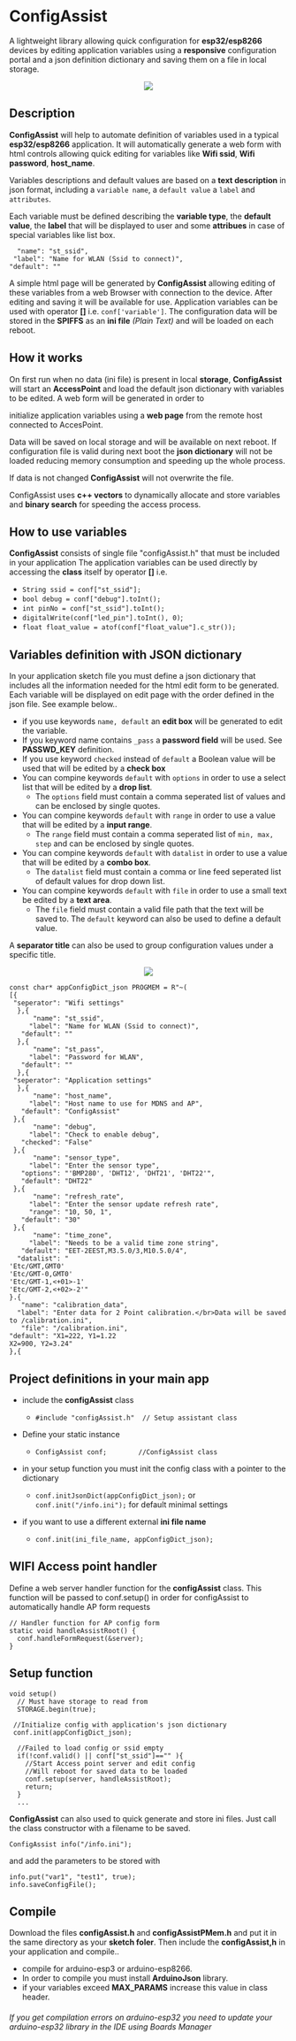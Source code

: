# ConfigAssist
A lightweight library allowing quick configuration for **esp32/esp8266** devices by editing application variables using a **responsive** configuration portal and a json definition dictionary and saving them on a file in local storage.
<p align="center">
  <img src="docs/config.png">
</p>

## Description
**ConfigAssist** will help to automate definition of variables used in a typical **esp32/esp8266** application. It will automatically generate a web form with html controls allowing quick editing for variables like  **Wifi ssid**, **Wifi password**, **host_name**. 

Variables descriptions and default values are based on a **text description** in json format, including a `variable name`, a `default value` a `label` and `attributes`. 

Each variable must be defined describing the **variable type**, the **default value**, the **label** that will be displayed to user and some **attribues** in case of special variables like list box.
 ```
   "name": "st_ssid",
  "label": "Name for WLAN (Ssid to connect)",
"default": ""
   ```
A simple html page will be generated by **ConfigAssist** allowing editing of these variables from a web 
Browser with connection to the device. After editing and saving it will be available for use. Application variables can be used with operator **[]** i.e. ```conf['variable']```.
The configuration data will be stored in the **SPIFFS** as an **ini file** <em>(Plain Text)</em> and will be  loaded on each reboot.

## How it works
On first run when no data (ini file) is present in local **storage**, **ConfigAssist** will start an **AccessPoint** and load the
default json dictionary with variables to be edited. A web form will be generated in order to 

initialize application variables using a **web page** from the remote host connected to AccesPoint.

Data will be saved on local storage and will be available on next reboot. If configuration file is valid during next boot the **json dictionary** will not be loaded reducing memory consumption and speeding up the whole process.

If data is not changed **ConfigAssist** will not overwrite the file.

ConfigAssist uses **c++ vectors** to dynamically allocate and store variables and **binary search** for speeding the access process.

## How to use variables
**ConfigAssist** consists of single file "configAssist.h" that must be included in your application 
The application variables can be used directly by accessing the **class** itself by operator **[]**
i.e.

+ `String ssid = conf["st_ssid"];`
+ `bool debug = conf["debug"].toInt();`
+ `int pinNo = conf["st_ssid"].toInt();`
+ `digitalWrite(conf["led_pin"].toInt(), 0)`;
+ `float float_value = atof(conf["float_value"].c_str());`

## Variables definition with JSON dictionary
In your application sketch file you must define a json dictionary that includes all the information needed 
for the html edit form to be generated. Each variable will be displayed on edit page with the order 
defined in the json file.  See example below..

+ if you use keywords `name, default` an **edit box** will be generated to edit the variable.
+ If you keyword name contains ``_pass`` a **password field** will be used. See **PASSWD_KEY** definition. 
+ If you use keyword `checked` instead of `default` a Boolean value will be used that will be edited by a **check box**
+ You can compine keywords `default` with `options` in order to use a select list that will be edited by a **drop list**. 
  - The `options` field must contain a comma seperated list of values and can be enclosed by single quotes.
+ You can compine keywords `default` with `range` in order to use a value that will be edited by a **input range**. 
  - The `range` field must contain a comma seperated list of `min, max, step` and can be enclosed by single quotes.
+ You can compine keywords `default` with `datalist` in order to use a value that will be edited by a **combo box**. 
  - The `datalist` field must contain a comma or line feed seperated list of default values for drop down list.
+ You can compine keywords `default` with `file` in order to use a small text be edited by a **text area**. 
  - The `file` field must contain a valid file path that the text will be saved to. The `default` keyword can also be used to define a default value.
  
A **separator title** can also be used to group configuration values under a specific title.
<p align="center">
  <img src="docs/config_colapsed.png">
</p>


```
const char* appConfigDict_json PROGMEM = R"~(
[{
 "seperator": "Wifi settings"
  },{
      "name": "st_ssid",
     "label": "Name for WLAN (Ssid to connect)",
   "default": ""
  },{
      "name": "st_pass",
     "label": "Password for WLAN",
   "default": ""
  },{
 "seperator": "Application settings"
  },{
      "name": "host_name",
     "label": "Host name to use for MDNS and AP",
   "default": "ConfigAssist"
 },{
      "name": "debug",
     "label": "Check to enable debug",
   "checked": "False"
 },{
      "name": "sensor_type",
     "label": "Enter the sensor type",
   "options": "'BMP280', 'DHT12', 'DHT21', 'DHT22'",
   "default": "DHT22"
 },{
      "name": "refresh_rate",
     "label": "Enter the sensor update refresh rate",
     "range": "10, 50, 1",
   "default": "30"
 },{
      "name": "time_zone",
     "label": "Needs to be a valid time zone string",
   "default": "EET-2EEST,M3.5.0/3,M10.5.0/4",    
  "datalist": "
'Etc/GMT,GMT0'
'Etc/GMT-0,GMT0'
'Etc/GMT-1,<+01>-1'
'Etc/GMT-2,<+02>-2'"
}.{
   "name": "calibration_data",
  "label": "Enter data for 2 Point calibration.</br>Data will be saved to /calibration.ini",
   "file": "/calibration.ini",
"default": "X1=222, Y1=1.22
X2=900, Y2=3.24"
},{
```

## Project definitions in your main app

+ include the **configAssist**  class
  - `#include "configAssist.h"  // Setup assistant class`

+ Define your static instance
  - `ConfigAssist conf;        //ConfigAssist class`

+ in your setup function you must init the config class with a pointer to the dictionary
  - `conf.initJsonDict(appConfigDict_json);` or `conf.init("/info.ini");` for default minimal settings
+ if you want to use a different external **ini file name**
  - `conf.init(ini_file_name, appConfigDict_json);`
 
## WIFI Access point handler
Define a web server handler function for the **configAssist** class. This function will be passed to 
conf.setup() in order for configAssist to automatically handle AP form requests
```
// Handler function for AP config form
static void handleAssistRoot() { 
  conf.handleFormRequest(&server); 
}
```
## Setup function
```
void setup()
  // Must have storage to read from
  STORAGE.begin(true);
  
 //Initialize config with application's json dictionary
 conf.init(appConfigDict_json);  

  //Failed to load config or ssid empty
  if(!conf.valid() || conf["st_ssid"]=="" ){ 
    //Start Access point server and edit config
    //Will reboot for saved data to be loaded
    conf.setup(server, handleAssistRoot);
    return;
  }
  ...
  ```
**ConfigAssist** can also used to quick generate and store ini files.
Just call the class constructor with a filename to be saved.
```
ConfigAssist info("/info.ini");
```
and add the parameters to be stored with
```
info.put("var1", "test1", true);
info.saveConfigFile();
```

## Compile
Download the files **configAssist.h** and **configAssistPMem.h** and put it in the same directory
as your **sketch foler**. Then include the **configAssist,h** in your application and compile..

+ compile for arduino-esp3 or arduino-esp8266.
+ In order to compile you must install **ArduinoJson** library.
+ if your variables exceed **MAX_PARAMS** increase this value in class header.

###### If you get compilation errors on arduino-esp32 you need to update your arduino-esp32 library in the IDE using Boards Manager
